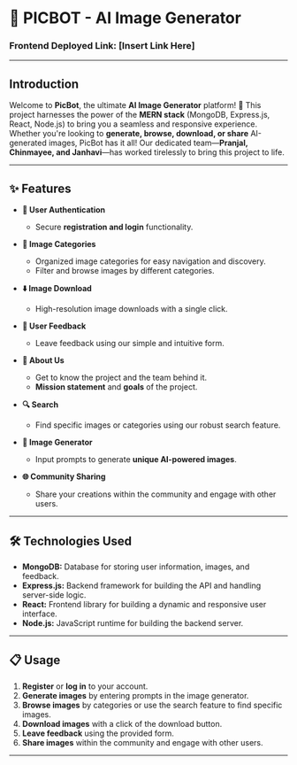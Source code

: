 # **🎨 PICBOT - AI Image Generator**

### **Frontend Deployed Link: [Insert Link Here]**

---

## **Introduction**

Welcome to **PicBot**, the ultimate **AI Image Generator** platform! 🚀 This project harnesses the power of the **MERN stack** (MongoDB, Express.js, React, Node.js) to bring you a seamless and responsive experience. Whether you're looking to **generate, browse, download, or share** AI-generated images, PicBot has it all! Our dedicated team—**Pranjal, Chinmayee, and Janhavi**—has worked tirelessly to bring this project to life. 

---

## **✨ Features**

- **🔐 User Authentication**
  - Secure **registration and login** functionality.
  
- **📂 Image Categories**
  - Organized image categories for easy navigation and discovery.
  - Filter and browse images by different categories.

- **⬇️ Image Download**
  - High-resolution image downloads with a single click.

- **💬 User Feedback**
  - Leave feedback using our simple and intuitive form.

- **📖 About Us**
  - Get to know the project and the team behind it.
  - **Mission statement** and **goals** of the project.

- **🔍 Search**
  - Find specific images or categories using our robust search feature.

- **🎨 Image Generator**
  - Input prompts to generate **unique AI-powered images**.

- **🌐 Community Sharing**
  - Share your creations within the community and engage with other users.

---

## **🛠️ Technologies Used**

- **MongoDB:** Database for storing user information, images, and feedback.
- **Express.js:** Backend framework for building the API and handling server-side logic.
- **React:** Frontend library for building a dynamic and responsive user interface.
- **Node.js:** JavaScript runtime for building the backend server.

---

## **📋 Usage**

1. **Register** or **log in** to your account.
2. **Generate images** by entering prompts in the image generator.
3. **Browse images** by categories or use the search feature to find specific images.
4. **Download images** with a click of the download button.
5. **Leave feedback** using the provided form.
6. **Share images** within the community and engage with other users.

---
